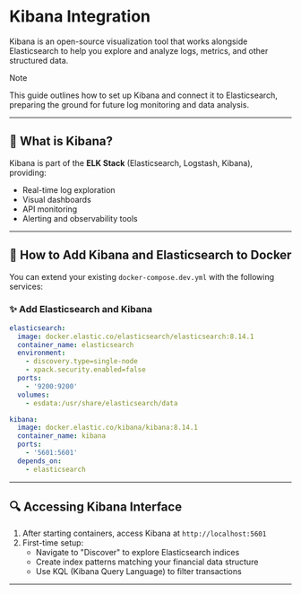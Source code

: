 # Kibana Integration

Kibana is an open-source visualization tool that works alongside Elasticsearch to help you explore and analyze logs, metrics, and other structured data.

> [!NOTE]
> This guide outlines how to set up Kibana and connect it to Elasticsearch, preparing the ground for future log monitoring and data analysis.

---

## 🧪 What is Kibana?

Kibana is part of the **ELK Stack** (Elasticsearch, Logstash, Kibana), providing:

- Real-time log exploration
- Visual dashboards
- API monitoring
- Alerting and observability tools

---

## 🚀 How to Add Kibana and Elasticsearch to Docker

You can extend your existing `docker-compose.dev.yml` with the following services:

### ✨ Add Elasticsearch and Kibana

```yaml
elasticsearch:
  image: docker.elastic.co/elasticsearch/elasticsearch:8.14.1
  container_name: elasticsearch
  environment:
    - discovery.type=single-node
    - xpack.security.enabled=false
  ports:
    - '9200:9200'
  volumes:
    - esdata:/usr/share/elasticsearch/data

kibana:
  image: docker.elastic.co/kibana/kibana:8.14.1
  container_name: kibana
  ports:
    - '5601:5601'
  depends_on:
    - elasticsearch
```

---

## 🔍 Accessing Kibana Interface

1. After starting containers, access Kibana at `http://localhost:5601`
2. First-time setup:
   - Navigate to "Discover" to explore Elasticsearch indices
   - Create index patterns matching your financial data structure
   - Use KQL (Kibana Query Language) to filter transactions

---
